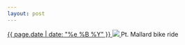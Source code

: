 ```yaml
---
layout: post
---
```


<p>
  <a href="/48">
    <time>{{ page.date | date: "%e %B %Y" }}</time>
    <img src="https://s3.amazonaws.com/life.aaronjgreenberg.com/48.jpg">
  </a>
  Pt. Mallard bike ride
</p>
